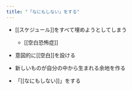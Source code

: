 ```yaml
---
title: "「なにもしない」をする"
---
```


- [[スケジュール]]をすべて埋めようとしてしまう
    - [[空白恐怖症]]
- 意図的に[[空白]]を設ける
- 新しいものが自分の中から生まれる余地を作る

- 「[[なにもしない]]」をする
